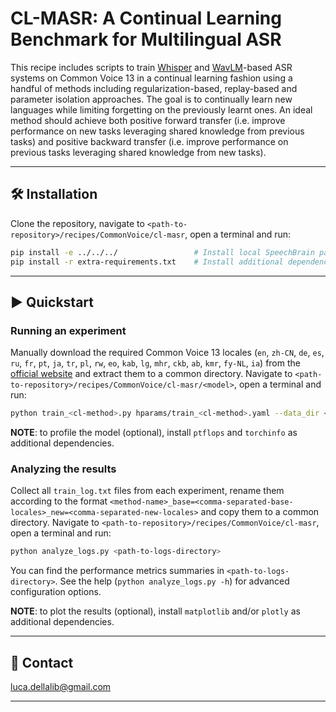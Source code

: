 # CL-MASR: A Continual Learning Benchmark for Multilingual ASR

This recipe includes scripts to train [Whisper](https://cdn.openai.com/papers/whisper.pdf) and
[WavLM](https://arxiv.org/abs/2110.13900)-based ASR systems on Common Voice 13 in a continual learning fashion
using a handful of methods including regularization-based, replay-based and parameter isolation approaches.
The goal is to continually learn new languages while limiting forgetting on the previously learnt ones.
An ideal method should achieve both positive forward transfer (i.e. improve performance on new tasks leveraging
shared knowledge from previous tasks) and positive backward transfer (i.e. improve performance on previous tasks
leveraging shared knowledge from new tasks).

---------------------------------------------------------------------------------------------------------

## 🛠️️ Installation

Clone the repository, navigate to `<path-to-repository>/recipes/CommonVoice/cl-masr`,
open a terminal and run:

```bash
pip install -e ../../../                 # Install local SpeechBrain package
pip install -r extra-requirements.txt    # Install additional dependencies
```

---------------------------------------------------------------------------------------------------------

## ▶️ Quickstart

### Running an experiment

Manually download the required Common Voice 13 locales (`en`, `zh-CN`, `de`, `es`, `ru`, `fr`, `pt`, `ja`,
`tr`, `pl`, `rw`, `eo`, `kab`, `lg`, `mhr`, `ckb`, `ab`, `kmr`, `fy-NL`, `ia`) from the [official
website](https://commonvoice.mozilla.org/en/datasets) and extract them to a common directory.
Navigate to `<path-to-repository>/recipes/CommonVoice/cl-masr/<model>`, open a terminal and run:

```bash
python train_<cl-method>.py hparams/train_<cl-method>.yaml --data_dir <path-to-data-directory>
```

**NOTE**: to profile the model (optional), install `ptflops` and `torchinfo` as additional dependencies.

### Analyzing the results

Collect all `train_log.txt` files from each experiment, rename them according to the format
`<method-name>_base=<comma-separated-base-locales>_new=<comma-separated-new-locales>` and copy them
to a common directory.
Navigate to `<path-to-repository>/recipes/CommonVoice/cl-masr`, open a terminal and run:

```bash
python analyze_logs.py <path-to-logs-directory>
```

You can find the performance metrics summaries in `<path-to-logs-directory>`.
See the help (`python analyze_logs.py -h`) for advanced configuration options.

**NOTE**: to plot the results (optional), install `matplotlib` and/or `plotly` as additional dependencies.

---------------------------------------------------------------------------------------------------------

## 📧 Contact

[luca.dellalib@gmail.com](mailto:luca.dellalib@gmail.com)

---------------------------------------------------------------------------------------------------------

